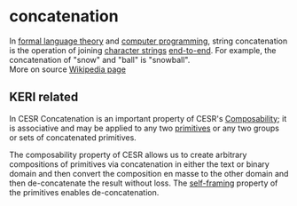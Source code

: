 # concatenation
In [formal language theory](https://en.wikipedia.org/wiki/Formal_language) and [computer programming](https://en.wikipedia.org/wiki/Computer_programming), string concatenation is the operation of joining [character strings](https://en.wikipedia.org/wiki/Character_string_(computer_science)) [end-to-end](https://en.wiktionary.org/wiki/end-to-end). For example, the concatenation of "snow" and "ball" is "snowball".  
More on source [Wikipedia page](https://en.wikipedia.org/wiki/Concatenation)

## KERI related
In CESR Concatenation is an important property of CESR's [Composability](composability); it is associative and may be applied to any two [primitives](primitive) or any two groups or sets of concatenated primitives.

The composability property of CESR allows us to create arbitrary compositions of primitives via concatenation in either the text or binary domain and then convert the composition en masse to the other domain and then de-concatenate the result without loss. The [self-framing](self-framing) property of the primitives enables de-concatenation.

